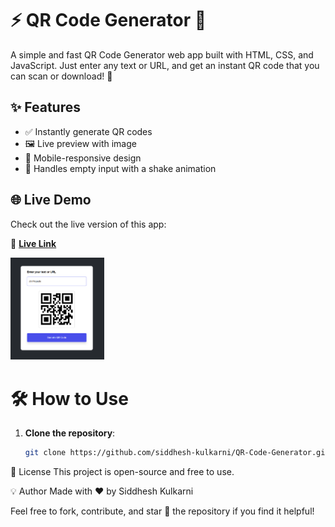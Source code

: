 # ⚡ QR Code Generator 🔳

A simple and fast QR Code Generator web app built with HTML, CSS, and JavaScript. Just enter any text or URL, and get an instant QR code that you can scan or download! 🚀

## ✨ Features

- ✅ Instantly generate QR codes
- 🖼️ Live preview with image
- 📱 Mobile-responsive design
- 🚫 Handles empty input with a shake animation

## 🌐 Live Demo

Check out the live version of this app:

🔗 **[Live Link](https://siddhesh-kulkarni.github.io/QR-Code-Generator/)**

<img src="QR-code.png" alt="QR for Live Demo" width="150"/>

# 🛠️ How to Use

1. **Clone the repository**:
   ```bash
   git clone https://github.com/siddhesh-kulkarni/QR-Code-Generator.git

📃 License
This project is open-source and free to use.

💡 Author
Made with ❤️ by Siddhesh Kulkarni

Feel free to fork, contribute, and star 🌟 the repository if you find it helpful!
